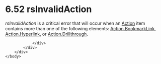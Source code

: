 <html dir="LTR" xmlns:mshelp="http://msdn.microsoft.com/mshelp" xmlns:ddue="http://ddue.schemas.microsoft.com/authoring/2003/5" xmlns:xlink="http://www.w3.org/1999/xlink" xmlns:tool="http://www.microsoft.com/tooltip">
    <head>
        <meta http-equiv="Content-Type" content="text/html; CHARSET=utf-8"></meta>
        <meta name="save" content="history"></meta>
        <title>6.52 rsInvalidAction</title>
        <xml>
            <mshelp:toctitle title="6.52 rsInvalidAction"></mshelp:toctitle>
            <mshelp:rltitle title="[MS-RDL]: rsInvalidAction"></mshelp:rltitle>
            <mshelp:keyword index="A" term="c67f56bd-c029-4c7e-b9aa-135737b422cf"></mshelp:keyword>
            <mshelp:attr name="DCSext.ContentType" value="open specification"></mshelp:attr>
            <mshelp:attr name="AssetID" value="c67f56bd-c029-4c7e-b9aa-135737b422cf"></mshelp:attr>
            <mshelp:attr name="TopicType" value="kbRef"></mshelp:attr>
            <mshelp:attr name="DCSext.Title" value="[MS-RDL]: rsInvalidAction" />
        </xml>
    </head>
    <body>
        <div id="header">
            <h1 class="heading">6.52 rsInvalidAction</h1>
        </div>
        <div id="mainSection">
            <div id="mainBody">
                <div id="allHistory" class="saveHistory"></div>
                <div id="sectionSection0" class="section" name="collapseableSection">
                    

<p><i>rsInvalidAction</i> is a critical error that will occur
when an <a href="0c9b8d37-de61-420e-a652-26d3db8bc586.htm">Action</a> item
contains more than one of the following elements: <a href="37a720d6-0c3b-4a13-b909-74c59ef3ebed.htm">Action.BookmarkLink</a>, <a href="8af5f445-e3a0-4d4e-ba6b-fafb70b4c9d6.htm">Action.Hyperlink</a>, or <a href="53f9e1c2-d8bc-4b80-8e3e-9f6270623fbc.htm">Action.Drillthrough</a>.</p>


                </div>
            </div>
        </div>
    </body>
</html>